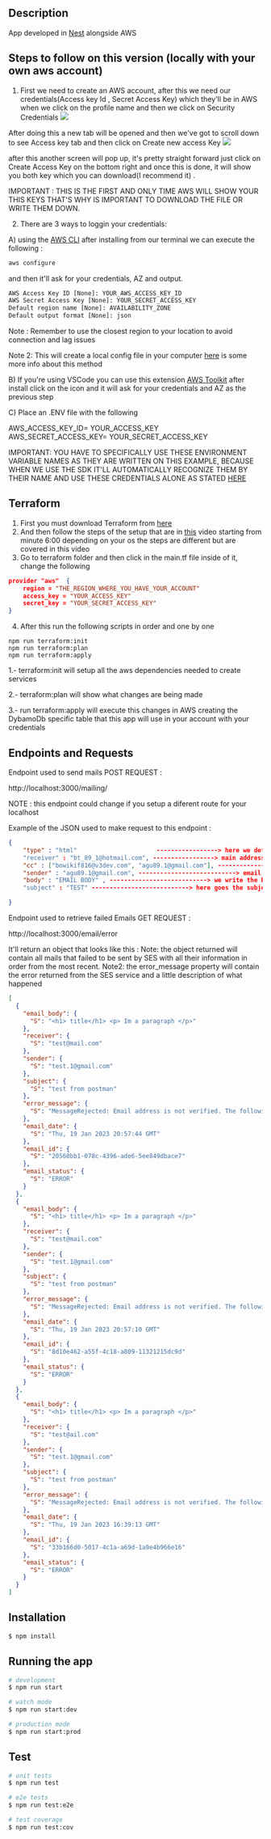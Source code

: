 ## Description

App developed in [Nest](https://github.com/nestjs/nest) alongside AWS

## Steps to follow on this version (locally with your own aws account)

1.  First we need to create an AWS account, after this we need our credentials(Access key Id , Secret Access Key) which they'll be in AWS when we click on the profile name and then we click on Security Credentials <img src="https://res.cloudinary.com/dhfwuqzoz/image/upload/v1674227563/Images%20for%20mailing%20app%20readme/First_steps_mdtshd.png" />

After doing this a new tab will be opened and then we've got to scroll down to see Access key tab and then click on Create new access Key
<img src="https://res.cloudinary.com/dhfwuqzoz/image/upload/v1674227920/Images%20for%20mailing%20app%20readme/access_keys_pgt8kx.png" />

after this another screen will pop up, it's pretty straight forward just click on Create Access Key on the bottom right and once this is done, it will show you both key which you can download(I recommend it) .

IMPORTANT : THIS IS THE FIRST AND ONLY TIME AWS WILL SHOW YOUR THIS KEYS THAT'S WHY IS IMPORTANT TO DOWNLOAD THE FILE OR WRITE THEM DOWN.

2.  There are 3 ways to loggin your credentials:

A) using the [AWS CLI](https://docs.aws.amazon.com/cli/latest/userguide/getting-started-install.html#getting-started-install-instructions) after installing from our terminal we can execute the following :

```cmd
aws configure
```

and then it'll ask for your credentials, AZ and output.

```cmd
AWS Access Key ID [None]: YOUR_AWS_ACCESS_KEY_ID
AWS Secret Access Key [None]: YOUR_SECRET_ACCESS_KEY
Default region name [None]: AVAILABILITY_ZONE
Default output format [None]: json

```

Note : Remember to use the closest region to your location to avoid connection and lag issues

Note 2: This will create a local config file in your computer [here](https://docs.aws.amazon.com/sdk-for-javascript/v3/developer-guide/loading-node-credentials-shared.html) is some more info about this method

B) If you're using VSCode you can use this extension [AWS Toolkit](https://marketplace.visualstudio.com/items?itemName=AmazonWebServices.aws-toolkit-vscode) after install click
on the icon and it will ask for your credentials and AZ as the previous step

C) Place an .ENV file with the following

AWS_ACCESS_KEY_ID= YOUR_ACCESS_KEY
<br>
AWS_SECRET_ACCESS_KEY= YOUR_SECRET_ACCESS_KEY

IMPORTANT: YOU HAVE TO SPECIFICALLY USE THESE ENVIRONMENT VARIABLE NAMES AS THEY ARE WRITTEN ON THIS EXAMPLE, BECAUSE WHEN WE USE THE SDK IT'LL AUTOMATICALLY RECOGNIZE THEM BY THEIR NAME AND USE THESE CREDENTIALS ALONE AS STATED [HERE](https://docs.aws.amazon.com/sdk-for-javascript/v3/developer-guide/loading-node-credentials-environment.html)

## Terraform

1. First you must download Terraform from [here](https://developer.hashicorp.com/terraform/downloads?product_intent=terraform)
2. And then follow the steps of the setup that are in [this](https://www.youtube.com/watch?v=SLB_c_ayRMo&ab_channel=freeCodeCamp.org) video starting from minute 6:00 depending on your os the steps are different but are covered in this video
3. Go to terraform folder and then click in the main.tf file inside of it, change the following

```json
provider "aws"  {
    region = "THE_REGION_WHERE_YOU_HAVE_YOUR_ACCOUNT"
    access_key = "YOUR_ACCESS_KEY"
    secret_key = "YOUR_SECRET_ACCESS_KEY"
}

```

4. After this run the following scripts in order and one by one

```
npm run terraform:init
npm run terraform:plan
npm run terraform:apply
```

1.- terraform:init will setup all the aws dependencies needed to create services

2.- terraform:plan will show what changes are being made

3.- run terraform:apply will execute this changes in AWS creating the DybamoDb specific
table that this app will use in your account with your credentials

## Endpoints and Requests

Endpoint used to send mails POST REQUEST :

http://localhost:3000/mailing/

NOTE : this endpoint could change if you setup a diferent route for your localhost

Example of the JSON used to make request to this endpoint :

```json
{
    "type" : "html"                      -----------------> here we define the kind of email we want  HTML or normal . If we dont define anything or something that isn't html it'll be normal
    "receiver" : "bt_89_1@hotmail.com", -----------------> main address receiving the message
    "cc" : ["bowikif816@v3dev.com", "agu89.1@gmail.com"], ---------------------------> cc stands for Carbon Copy, meaning copies of the message being delivered to these other adresses
    "sender" : "agu89.1@gmail.com", ---------------------------> email address who sends the message
    "body" : "EMAIL BODY" , ---------------------------> we write the body of the messsage, if we defined "type" : "html" we can use html tags to give style to our message
    "subject" : "TEST" ---------------------------> here goes the subject

}
```

Endpoint used to retrieve failed Emails GET REQUEST :

http://localhost:3000/email/error

It'll return an object that looks like this :
Note: the object returned will contain all mails that failed to be sent by SES with all their information in order from the most recent.
Note2: the error_message property will contain the error returned from the SES service and a little description of what happened

```json
[
  {
    "email_body": {
      "S": "<h1> title</h1> <p> Im a paragraph </p>"
    },
    "receiver": {
      "S": "test@mail.com"
    },
    "sender": {
      "S": "test.1@gmail.com"
    },
    "subject": {
      "S": "test from postman"
    },
    "error_message": {
      "S": "MessageRejected: Email address is not verified. The following identities failed the check in region SA-EAST-1: ajja@mail.com"
    },
    "email_date": {
      "S": "Thu, 19 Jan 2023 20:57:44 GMT"
    },
    "email_id": {
      "S": "20560bb1-078c-4396-ade6-5ee849dbace7"
    },
    "email_status": {
      "S": "ERROR"
    }
  },
  {
    "email_body": {
      "S": "<h1> title</h1> <p> Im a paragraph </p>"
    },
    "receiver": {
      "S": "test@mail.com"
    },
    "sender": {
      "S": "test.1@gmail.com"
    },
    "subject": {
      "S": "test from postman"
    },
    "error_message": {
      "S": "MessageRejected: Email address is not verified. The following identities failed the check in region SA-EAST-1: ajja@mail.com"
    },
    "email_date": {
      "S": "Thu, 19 Jan 2023 20:57:10 GMT"
    },
    "email_id": {
      "S": "8d10e462-a55f-4c18-a809-11321215dc9d"
    },
    "email_status": {
      "S": "ERROR"
    }
  },
  {
    "email_body": {
      "S": "<h1> title</h1> <p> Im a paragraph </p>"
    },
    "receiver": {
      "S": "test@ail.com"
    },
    "sender": {
      "S": "test.1@gmail.com"
    },
    "subject": {
      "S": "test from postman"
    },
    "error_message": {
      "S": "MessageRejected: Email address is not verified. The following identities failed the check in region SA-EAST-1: sarasa@ail.com"
    },
    "email_date": {
      "S": "Thu, 19 Jan 2023 16:39:13 GMT"
    },
    "email_id": {
      "S": "33b166d0-5017-4c1a-a69d-1a9e4b966e16"
    },
    "email_status": {
      "S": "ERROR"
    }
  }
]
```

## Installation

```bash
$ npm install
```

## Running the app

```bash
# development
$ npm run start

# watch mode
$ npm run start:dev

# production mode
$ npm run start:prod
```

## Test

```bash
# unit tests
$ npm run test

# e2e tests
$ npm run test:e2e

# test coverage
$ npm run test:cov
```
